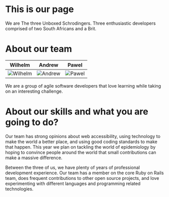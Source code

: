 This is our page
================

We are The three Unboxed Schrodingers. Three enthusiastic developers comprised of two South Africans and a Brit.

About our team
===========================

| Wilhelm | Andrew | Pawel
|--- |--- |---
| ![Wilhelm](https://pbs.twimg.com/profile_images/533366663840669696/i7u9KNnj_400x400.jpeg) | ![Andrew](https://pbs.twimg.com/profile_images/485482780508553216/20W48VAT_400x400.jpeg) | ![Pawel](https://pbs.twimg.com/profile_images/515549916936937474/hn5aWeim_400x400.jpeg) |

We are a group of agile software developers that love learning while taking on an interesting challenge.

About our skills and what you are going to do?
=======
Our team has strong opinions about web accessibility, using technology to make the world a better place, and using good coding standards to make that happen. This year we plan on tackling the world of epidemiology by hoping to convince people around the world that small contributions can make a massive difference.

Between the three of us, we have plenty of years of professional development experience. Our team has a member on the core Ruby on Rails team, does frequent contributions to other open source projects, and love experimenting with different languages and programming related technologies.